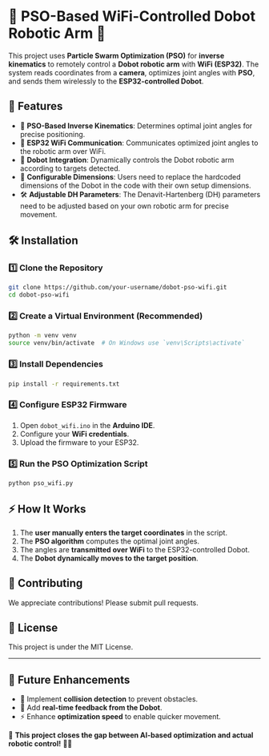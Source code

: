 # 🤖 PSO-Based WiFi-Controlled Dobot Robotic Arm 🤖

This project uses **Particle Swarm Optimization (PSO)** for **inverse kinematics** to remotely control a **Dobot robotic arm** with **WiFi (ESP32)**. The system reads coordinates from a **camera**, optimizes joint angles with **PSO**, and sends them wirelessly to the **ESP32-controlled Dobot**.

## 🚀 Features
- 🎯 **PSO-Based Inverse Kinematics**: Determines optimal joint angles for precise positioning.
- 📡 **ESP32 WiFi Communication**: Communicates optimized joint angles to the robotic arm over WiFi.
- 🤖 **Dobot Integration**: Dynamically controls the Dobot robotic arm according to targets detected.
- 🔧 **Configurable Dimensions**: Users need to replace the hardcoded dimensions of the Dobot in the code with their own setup dimensions.
- 🛠 **Adjustable DH Parameters**: The Denavit-Hartenberg (DH) parameters need to be adjusted based on your own robotic arm for precise movement.

## 🛠️ Installation
### 1️⃣ Clone the Repository
```bash
git clone https://github.com/your-username/dobot-pso-wifi.git
cd dobot-pso-wifi
```

### 2️⃣ Create a Virtual Environment (Recommended)
```bash
python -m venv venv
source venv/bin/activate  # On Windows use `venv\Scripts\activate`
```

### 3️⃣ Install Dependencies
```bash
pip install -r requirements.txt
```

### 4️⃣ Configure ESP32 Firmware
1. Open `dobot_wifi.ino` in the **Arduino IDE**.
2. Configure your **WiFi credentials**.
3. Upload the firmware to your ESP32.

### 5️⃣ Run the PSO Optimization Script
```bash
python pso_wifi.py
```

## ⚡ How It Works
1. The **user manually enters the target coordinates** in the script.
2. The **PSO algorithm** computes the optimal joint angles.
3. The angles are **transmitted over WiFi** to the ESP32-controlled Dobot.
4. The **Dobot dynamically moves to the target position**.

## 🤝 Contributing
We appreciate contributions! Please submit pull requests.

## 📜 License
This project is under the MIT License.

---

## 🔮 Future Enhancements
- 🚧 Implement **collision detection** to prevent obstacles.
- 📡 Add **real-time feedback from the Dobot**.
- ⚡ Enhance **optimization speed** to enable quicker movement.

🤖 **This project closes the gap between AI-based optimization and actual robotic control!** 🚀🤖

